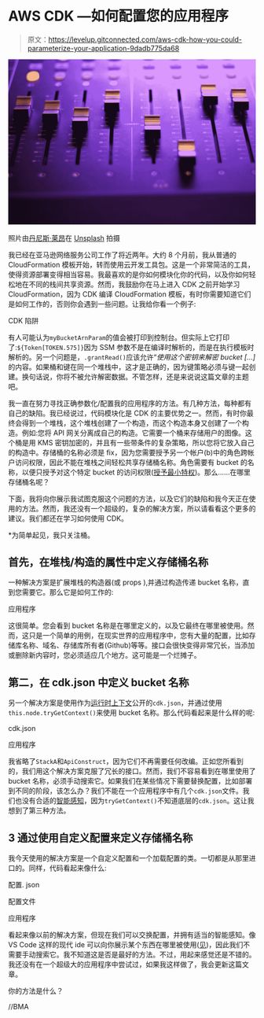 # AWS CDK —如何配置您的应用程序

> 原文：<https://levelup.gitconnected.com/aws-cdk-how-you-could-parameterize-your-application-9dadb775da68>

![](img/f80955f15320fac81fa4b9a135ff2a19.png)

照片由[丹尼斯·莱昂](https://unsplash.com/@denisseleon?utm_source=medium&utm_medium=referral)在 [Unsplash](https://unsplash.com?utm_source=medium&utm_medium=referral) 拍摄

我已经在亚马逊网络服务公司工作了将近两年。大约 8 个月前，我从普通的 CloudFormation 模板开始，转而使用云开发工具包。这是一个非常简洁的工具，使得资源部署变得相当容易。我最喜欢的是你如何模块化你的代码，以及你如何轻松地在不同的栈间共享资源。然而，我鼓励你在马上进入 CDK 之前开始学习 CloudFormation，因为 CDK 编译 CloudFormation 模板，有时你需要知道它们是如何工作的，否则你会遇到一些问题。让我给你看一个例子:

CDK 陷阱

有人可能认为`myBucketArnParam`的值会被打印到控制台。但实际上它打印了:`${Token[TOKEN.575]}`因为 SSM 参数不是在编译时解析的，而是在执行模板时解析的。另一个问题是，`.grantRead()`应该允许“*使用这个密钥来解密 bucket […]* 的内容。如果桶和键在同一个堆栈中，这才是正确的，因为键策略必须与键一起创建。换句话说，你将不被允许解密数据。不管怎样，还是来说说这篇文章的主题吧。

我一直在努力寻找正确参数化/配置我的应用程序的方法。有几种方法，每种都有自己的缺陷。我已经说过，代码模块化是 CDK 的主要优势之一。然而，有时你最终会得到一个堆栈，这个堆栈创建了一个构造，而这个构造本身又创建了一个构造。例如:您将 API 网关分离成自己的构造。它需要一个桶来存储用户的图像。这个桶是用 KMS 密钥加密的，并且有一些带条件的复杂策略，所以您将它放入自己的构造中。存储桶的名称必须是 fix，因为您需要授予另一个帐户(b)中的角色跨帐户访问权限，因此不能在堆栈之间轻松共享存储桶名称。角色需要有 bucket 的名称，以便只授予对这个特定 bucket 的访问权限([授予最小特权](https://docs.aws.amazon.com/IAM/latest/UserGuide/best-practices.html#grant-least-privilege))。那么……在哪里存储桶名呢？

下面，我将向你展示我试图克服这个问题的方法，以及它们的缺陷和我今天正在使用的方法。然而，我还没有一个超级的，复杂的解决方案，所以请看看这个更多的建议。我们都还在学习如何使用 CDK。

*为简单起见，我只关注桶。

## 首先，在堆栈/构造的属性中定义存储桶名称

一种解决方案是扩展堆栈的构造器(或 props ),并通过构造传递 bucket 名称，直到您需要它。那么它是如何工作的:

应用程序

这很简单。您会看到 bucket 名称是在哪里定义的，以及它最终在哪里被使用。然而，这只是一个简单的用例，在现实世界的应用程序中，您有大量的配置，比如存储库名称、域名、存储库所有者(Github)等等。接口会很快变得非常冗长，当添加或删除新内容时，您必须适应几个地方。这可能是一个烂摊子。

## 第二，在 cdk.json 中定义 bucket 名称

另一个解决方案是使用作为[运行时上下文](https://docs.aws.amazon.com/cdk/latest/guide/context.html)公开的`cdk.json`，并通过使用`this.node.tryGetContext()`来使用 bucket 名称。那么代码看起来是什么样的呢:

cdk.json

应用程序

我省略了`StackA`和`ApiConstruct`，因为它们不再需要任何改编。正如您所看到的，我们用这个解决方案克服了冗长的接口。然而，我们不容易看到在哪里使用了 bucket 名称，必须手动搜索它。如果我们在某些情况下需要替换配置，比如部署到不同的阶段，该怎么办？我们不能在一个应用程序中有几个`cdk.json`文件。我们也没有合适的[智能感知](https://code.visualstudio.com/docs/editor/intellisense)，因为`tryGetContext()`不知道底层的`cdk.json`。这让我想到了第三种方法。

## 3 通过使用自定义配置来定义存储桶名称

我今天使用的解决方案是一个自定义配置和一个加载配置的类。一切都是从那里进口的。同样，代码看起来像什么:

配置. json

配置文件

应用程序

看起来像以前的解决方案，但现在我们可以交换配置，并拥有适当的智能感知。像 VS Code 这样的现代 ide 可以向你展示某个东西在哪里被使用([见](https://code.visualstudio.com/docs/getstarted/tips-and-tricks#_go-to-references))，因此我们不需要手动搜索它。我不知道这是否是最好的方法。不过，用起来感觉还是不错的。我还没有在一个超级大的应用程序中尝试过，如果我这样做了，我会更新这篇文章。

你的方法是什么？

//BMA